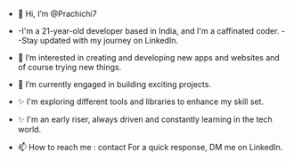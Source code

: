 - 👋 Hi, I’m @Prachichi7
- -I'm a 21-year-old developer based in India, and I'm a caffinated coder. --Stay updated with my journey on LinkedIn.
- 👀 I’m interested in creating and developing new apps and websites and of course trying new things.
- 🌱 I’m currently engaged in building exciting projects.
- ✨ I'm exploring different tools and libraries to enhance my skill set.
- ✨ I'm an early riser, always driven and constantly learning in the tech world.
  
- 📫 How to reach me : contact For a quick response, DM me on LinkedIn.

<!---
Prachichi7/Prachichi7 is a ✨ special ✨ repository because its `README.md` (this file) appears on your GitHub profile.
You can click the Preview link to take a look at your changes.
--->
